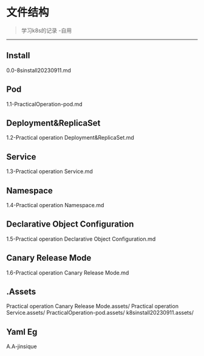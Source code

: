 # 文件结构
> 学习k8s的记录 -自用
---
## Install
0.0-8sinstall20230911.md
## Pod
1.1-PracticalOperation-pod.md
## Deployment&ReplicaSet
1.2-Practical operation Deployment&ReplicaSet.md
## Service
1.3-Practical operation Service.md
## Namespace
1.4-Practical operation Namespace.md
## Declarative Object Configuration
1.5-Practical operation Declarative Object Configuration.md
## Canary Release Mode
1.6-Practical operation Canary Release Mode.md
## .Assets
Practical operation Canary Release Mode.assets/
Practical operation Service.assets/
PracticalOperation-pod.assets/
k8sinstall20230911.assets/
## Yaml Eg
A.A-jinsique



